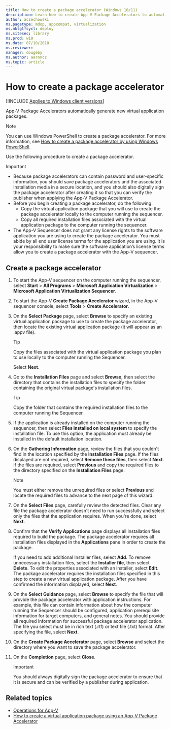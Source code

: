 ```yaml
---
title: How to create a package accelerator (Windows 10/11)
description: Learn how to create App-V Package Accelerators to automatically generate new virtual application packages.
author: aczechowski
ms.pagetype: mdop, appcompat, virtualization
ms.mktglfcycl: deploy
ms.sitesec: library
ms.prod: w10
ms.date: 07/10/2018
ms.reviewer: 
manager: dougeby
ms.author: aaroncz
ms.topic: article
---
```

# How to create a package accelerator

[!INCLUDE [Applies to Windows client versions](../includes/applies-to-windows-client-versions.md)]

App-V Package Accelerators automatically generate new virtual application packages.

>[!NOTE]
>You can use Windows PowerShell to create a package accelerator. For more information, see [How to create a package accelerator by using Windows PowerShell](appv-create-a-package-accelerator-with-powershell.md).

Use the following procedure to create a package accelerator.

>[!IMPORTANT]
>
>- Because package accelerators can contain password and user-specific information, you should save package accelerators and the associated installation media in a secure location, and you should also digitally sign the package accelerator after creating it so that you can verify the publisher when applying the App-V Package Accelerator.
>- Before you begin creating a package accelerator, do the following:
>     - Copy the virtual application package that you will use to create the package accelerator locally to the computer running the sequencer.
>     - Copy all required installation files associated with the virtual application package to the computer running the sequencer.
>- The App-V Sequencer does not grant any license rights to the software application you are using to create the package accelerator. You must abide by all end user license terms for the application you are using. It is your responsibility to make sure the software application’s license terms allow you to create a package accelerator with the App-V sequencer.

## Create a package accelerator

1. To start the App-V sequencer on the computer running the sequencer, select **Start** > **All Programs** > **Microsoft Application Virtualization** > **Microsoft Application Virtualization Sequencer**.

2. To start the App-V **Create Package Accelerator** wizard, in the App-V sequencer console, select **Tools** > **Create Accelerator**.

3. On the **Select Package** page, select **Browse** to specify an existing virtual application package to use to create the package accelerator, then locate the existing virtual application package (it will appear as an .appv file).

    >[!TIP]
    >Copy the files associated with the virtual application package you plan to use locally to the computer running the Sequencer.

    Select **Next**.

4. Go to the **Installation Files** page and select **Browse**, then select the directory that contains the installation files to specify the folder containing the original virtual package's installation files.

    >[!TIP]
    >Copy the folder that contains the required installation files to the computer running the Sequencer.

5. If the application is already installed on the computer running the sequencer, then select **Files installed on local system** to specify the installation file. To use this option, the application must already be installed in the default installation location.

6. On the **Gathering Information** page, review the files that you couldn't find in the location specified by the **Installation Files** page. If the files displayed are not required, select **Remove these files**, then select **Next**. If the files are required, select **Previous** and copy the required files to the directory specified on the **Installation Files** page.

   > [!NOTE]
    >You must either remove the unrequired files or select **Previous** and locate the required files to advance to the next page of this wizard.

7. On the **Select Files** page, carefully review the detected files. Clear any file the package accelerator doesn't need to run successfully and select only the files that the application requires. When you're done, select **Next**.

8. Confirm that the **Verify Applications** page displays all installation files required to build the package. The package accelerator requires all installation files displayed in the **Applications** pane in order to create the package.

    If you need to add additional Installer files, select **Add**. To remove unnecessary installation files, select the **Installer file**, then select **Delete**. To edit the properties associated with an installer, select **Edit**. The package accelerator requires the installation files specified in this step to create a new virtual application package. After you have confirmed the information displayed, select **Next**.

9. On the **Select Guidance** page, select **Browse** to specify the file that will provide the package accelerator with application instructions. For example, this file can contain information about how the computer running the Sequencer should be configured, application prerequisite information for target computers, and general notes. You should provide all required information for successful package accelerator application. The file you select must be in rich text (.rtf) or text file (.txt) format. After specifying the file, select **Next**.

10. On the **Create Package Accelerator** page, select **Browse** and select the directory where you want to save the package accelerator.

11. On the **Completion** page, select **Close**.

    >[!IMPORTANT]
    >You should always digitally sign the package accelerator to ensure that it is secure and can be verified by a publisher during application.





## Related topics

- [Operations for App-V](appv-operations.md)
- [How to create a virtual application package using an App-V Package Accelerator](appv-create-a-virtual-application-package-package-accelerator.md)
